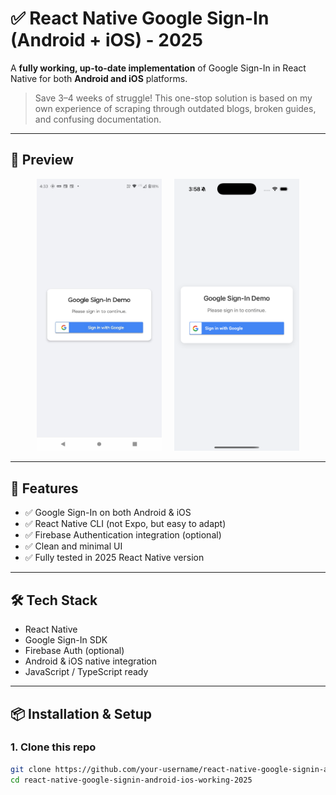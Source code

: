 # ✅ React Native Google Sign-In (Android + iOS) - 2025

A **fully working, up-to-date implementation** of Google Sign-In in React Native for both **Android and iOS** platforms.

> Save 3–4 weeks of struggle! This one-stop solution is based on my own experience of scraping through outdated blogs, broken guides, and confusing documentation.

---

## 📸 Preview

<p align="center">
  <img src="./android-login.jpeg" alt="Android Screenshot" width="200" height="435"/>
  &nbsp;&nbsp;&nbsp;
  <img src="./ios-login.png" alt="iOS Screenshot" width="200"/>
</p>

---

## 🚀 Features

- ✅ Google Sign-In on both Android & iOS
- ✅ React Native CLI (not Expo, but easy to adapt)
- ✅ Firebase Authentication integration (optional)
- ✅ Clean and minimal UI
- ✅ Fully tested in 2025 React Native version

---

## 🛠️ Tech Stack

- React Native
- Google Sign-In SDK
- Firebase Auth (optional)
- Android & iOS native integration
- JavaScript / TypeScript ready

---

## 📦 Installation & Setup

### 1. Clone this repo
```bash
git clone https://github.com/your-username/react-native-google-signin-android-ios-working-2025.git
cd react-native-google-signin-android-ios-working-2025
